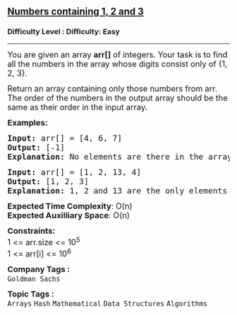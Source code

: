 <h2><a href="https://www.geeksforgeeks.org/problems/numbers-containing-1-2-and-32555/1?page=2&category=Arrays,Strings&difficulty=School,Basic,Easy&status=unsolved&sortBy=submissions">Numbers containing 1, 2 and 3</a></h2><h3>Difficulty Level : Difficulty: Easy</h3><hr><div class="problems_problem_content__Xm_eO"><p><span style="font-size: 18px;">You are given an array&nbsp;<strong>arr[]</strong>&nbsp;of integers. Your task is to find all the numbers in the array whose digits consist only of {1, 2, 3}.</span></p>
<p><span style="font-size: 18px;">Return an array containing only those numbers from arr. The order of the numbers in the output array should be the same as their order in the input array.</span></p>
<p><span style="font-size: 18px;"><strong>Examples:</strong></span></p>
<pre><span style="font-size: 18px;"><strong>Input: </strong>arr[] = [4, 6, 7]
<strong>Output: </strong>[-1]<strong>
Explanation: </strong>No elements are there in the array which contains digits 1, 2 or 3.</span></pre>
<pre><span style="font-size: 18px;"><strong>Input: </strong>arr[] = [1, 2, 13, 4] <br><strong>Output: </strong>[1, 2, 3]<strong><br>Explanation: </strong>1, 2 and 13 are the only elements in the array which contains digits as 1, 2 or 3.</span></pre>
<p><span style="font-size: 18px;"><strong>Expected Time Complexity</strong>: O(n)<br><strong>Expected Auxilliary Space</strong>: O(n)</span></p>
<p><span style="font-size: 18px;"><strong>Constraints:</strong><br>1 &lt;= arr.size &lt;= 10<sup>5</sup><br>1 &lt;= arr[i] &lt;= 10<sup>6</sup></span></p></div><p><span style=font-size:18px><strong>Company Tags : </strong><br><code>Goldman Sachs</code>&nbsp;<br><p><span style=font-size:18px><strong>Topic Tags : </strong><br><code>Arrays</code>&nbsp;<code>Hash</code>&nbsp;<code>Mathematical</code>&nbsp;<code>Data Structures</code>&nbsp;<code>Algorithms</code>&nbsp;